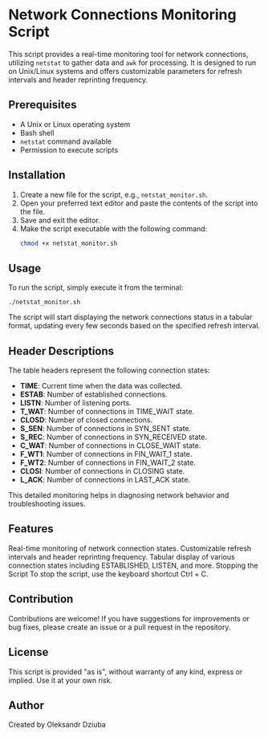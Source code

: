 # Network Connections Monitoring Script

This script provides a real-time monitoring tool for network connections, utilizing `netstat` to gather data and `awk` for processing. It is designed to run on Unix/Linux systems and offers customizable parameters for refresh intervals and header reprinting frequency.

## Prerequisites

- A Unix or Linux operating system
- Bash shell
- `netstat` command available
- Permission to execute scripts

## Installation

1. Create a new file for the script, e.g., `netstat_monitor.sh`.
2. Open your preferred text editor and paste the contents of the script into the file.
3. Save and exit the editor.
4. Make the script executable with the following command:
   ```bash
   chmod +x netstat_monitor.sh

## Usage

To run the script, simply execute it from the terminal:

 ` ./netstat_monitor.sh `


The script will start displaying the network connections status in a tabular format, updating every few seconds based on the specified refresh interval.

## Header Descriptions
The table headers represent the following connection states:

- **TIME**: Current time when the data was collected.
- **ESTAB**: Number of established connections.
- **LISTN**: Number of listening ports.
- **T_WAT**: Number of connections in TIME_WAIT state.
- **CLOSD**: Number of closed connections.
- **S_SEN**: Number of connections in SYN_SENT state.
- **S_REC**: Number of connections in SYN_RECEIVED state.
- **C_WAT**: Number of connections in CLOSE_WAIT state.
- **F_WT1**: Number of connections in FIN_WAIT_1 state.
- **F_WT2**: Number of connections in FIN_WAIT_2 state.
- **CLOSI**: Number of connections in CLOSING state.
- **L_ACK**: Number of connections in LAST_ACK state.



This detailed monitoring helps in diagnosing network behavior and troubleshooting issues.



## Features
Real-time monitoring of network connection states.
Customizable refresh intervals and header reprinting frequency.
Tabular display of various connection states including ESTABLISHED, LISTEN, and more.
Stopping the Script
To stop the script, use the keyboard shortcut Ctrl + C.

## Contribution
Contributions are welcome! If you have suggestions for improvements or bug fixes, please create an issue or a pull request in the repository.

## License
This script is provided "as is", without warranty of any kind, express or implied. Use it at your own risk.

## Author
Created by Oleksandr Dziuba


